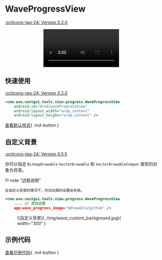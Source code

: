 # WaveProgressView

[:octicons-tag-24: Version 0.2.0](https://ave.entropy2020.cn/version/tools/#020)

<center>
    <video width="250" controls="controls" autoplay="autoplay">
        <source src="../img/wave_progress_view.mp4" type="video/mp4">
    </video>
</center>

## 快速使用

[:octicons-tag-24: Version 0.2.0](https://ave.entropy2020.cn/version/tools/#020)

```xml
<com.ave.vastgui.tools.view.progress.WaveProgressView
    android:id="@+id/waveProgressView"
    android:layout_width="wrap_content"
    android:layout_height="wrap_content" />
```

[查看默认样式](https://github.com/SakurajimaMaii/Android-Vast-Extension/blob/develop/libraries/VastTools/src/main/res/values/styles.xml){ .md-button }

## 自定义背景

[:octicons-tag-24: Version 0.5.5](https://ave.entropy2020.cn/version/tools/#055)

你可以指定 `BitmapDrawable` `VectorDrawable` 和 `VectorDrawableCompat` 类型的对象为背景。

!!! note "边框说明"

    在自定义背景的情况下，你对边框的设置会失效。

```xml
<com.ave.vastgui.tools.view.progress.WaveProgressView
    .... // 其他设置
    app:wave_progress_image="@drawable/github" />
```

<figure markdown>
  ![自定义背景](../img/wave_custom_background.jpg){ width="300" }
</figure>

## 示例代码

[查看示例代码](https://github.com/SakurajimaMaii/Android-Vast-Extension/blob/develop/app/src/main/kotlin/com/ave/vastgui/app/activity/view/WaveProgressViewActivity.kt){ .md-button }
